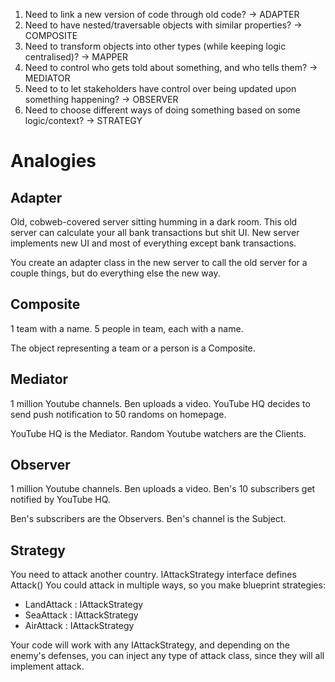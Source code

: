 1. Need to link a new version of code through old code? -> ADAPTER
2. Need to have nested/traversable objects with similar properties? -> COMPOSITE
3. Need to transform objects into other types (while keeping logic centralised)? -> MAPPER
4. Need to control who gets told about something, and who tells them? -> MEDIATOR
5. Need to to let stakeholders have control over being updated upon something happening? -> OBSERVER
6. Need to choose different ways of doing something based on some logic/context? -> STRATEGY

# Analogies

## Adapter
Old, cobweb-covered server sitting humming in a dark room.
This old server can calculate your all bank transactions but shit UI.
New server implements new UI and most of everything except bank transactions.

You create an adapter class in the new server to call the old server for a couple things, but do everything else the new way.

## Composite
1 team with a name.
5 people in team, each with a name.

The object representing a team or a person is a Composite.

## Mediator
1 million Youtube channels.
Ben uploads a video.
YouTube HQ decides to send push notification to 50 randoms on homepage.

YouTube HQ is the Mediator.
Random Youtube watchers are the Clients.

## Observer
1 million Youtube channels.
Ben uploads a video.
Ben's 10 subscribers get notified by YouTube HQ.

Ben's subscribers are the Observers.
Ben's channel is the Subject.

## Strategy
You need to attack another country. IAttackStrategy interface defines Attack()
You could attack in multiple ways, so you make blueprint strategies:
- LandAttack : IAttackStrategy
- SeaAttack : IAttackStrategy
- AirAttack : IAttackStrategy

Your code will work with any IAttackStrategy, and depending on the enemy's defenses, you can inject any type of attack class, since they will all implement attack.